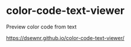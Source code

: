 # color-code-text-viewer

Preview color code from text

https://dsewnr.github.io/color-code-text-viewer/
